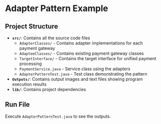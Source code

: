 # Adapter Pattern Example

## Project Structure

- **`src/`**: Contains all the source code files
  - `AdapterClasses/` - Contains adapter implementations for each payment gateway
  - `AdapteeClasses/` - Contains existing payment gateway classes
  - `TargetInterface/` - Contains the target interface for unified payment processing
  - `PaymentService.java` - Service class using the adapters
  - `AdapterPatternTest.java` - Test class demonstrating the pattern
- **`Outputs/`**: Contains output images and text files showing program execution results
- **`lib/`**: Contains project dependencies

## Run File
Execute `AdapterPatternTest.java` to see the outputs.
